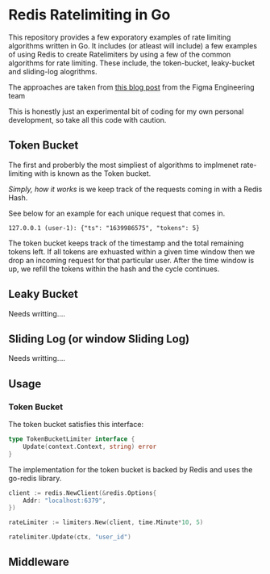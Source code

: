 # Redis Ratelimiting in Go


This repository provides a few exporatory examples of rate limiting algorithms written in Go. 
It includes (or atleast will include) a few examples of using Redis to create Ratelimiters by using a few of the common algorithms for rate limiting.
These include, the token-bucket, leaky-bucket and sliding-log alogrithms.

The approaches are taken from [this blog post](https://www.figma.com/blog/an-alternative-approach-to-rate-limiting) from the Figma Engineering team

This is honestly just an experimental bit of coding for my own personal development, so take all this code with caution.
## Token Bucket

The first and proberbly the most simpliest of algorithms to implmenet rate-limiting with is known as the Token bucket. 

_Simply, how it works_ is we keep track of the requests coming in with a Redis Hash.

See below for an example for each unique request that comes in.
```
127.0.0.1 (user-1): {"ts": "1639986575", "tokens": 5}
```

The token bucket keeps track of the timestamp and the total remaining tokens left. If all tokens are exhuasted within a given time window then we drop an incoming request for that particular user. After the time window is up, we refill the tokens within the hash and the cycle continues.


## Leaky Bucket
Needs writting....

## Sliding Log (or window Sliding Log)
Needs writting....

## Usage
### Token Bucket

The token bucket satisfies this interface:

```go
type TokenBucketLimiter interface {
	Update(context.Context, string) error
}
```

The implementation for the token bucket is backed by Redis and uses the go-redis library.

```go
client := redis.NewClient(&redis.Options{
    Addr: "localhost:6379",
})

rateLimiter := limiters.New(client, time.Minute*10, 5)

ratelimiter.Update(ctx, "user_id")
```

## Middleware
